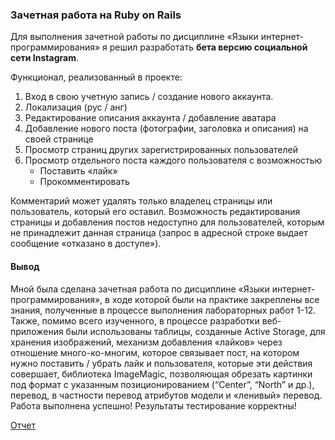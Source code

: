 ### Зачетная работа на Ruby on Rails
Для выполнения зачетной работы по дисциплине «Языки интернет-программирования» я решил разработать **бета версию социальной сети Instagram**. 

Функционал, реализованный в проекте:
1. Вход в свою учетную запись / создание нового аккаунта.
2. Локализация (рус / анг)
3. Редактирование описания аккаунта / добавление аватара
4. Добавление нового поста (фотографии, заголовка и описания) на своей странице
5. Просмотр страниц других зарегистрированных пользователей
6. Просмотр отдельного поста каждого пользователя с возможностью
    - Поставить «лайк»
    - Прокомментировать

Комментарий может удалять только владелец страницы или пользователь, который его 
оставил. Возможность редактирования страницы и добавления постов недоступно для 
пользователей, которым не принадлежит данная страница (запрос в адресной строке выдает 
сообщение «отказано в доступе»).

#### Вывод
Мной была сделана зачетная работа по дисциплине «Языки интернет-программирования», в ходе которой были на практике закреплены все знания, полученные в процессе 
выполнения лабораторных работ 1-12. Также, помимо всего изученного, в процессе разработки веб-приложения были использованы таблицы, созданные Active Storage, для хранения изображений, механизм добавления «лайков» через отношение много-ко-многим, которое связывает пост, на 
котором нужно поставить / убрать лайк и пользователя, которые эти действия совершает, библиотека 
ImageMagic, позволяющая обрезать картинки под формат с указанным позиционированием 
(“Center”, “North” и др.), перевод, в частности перевод атрибутов модели и «ленивый» перевод. 
Работа выполнена успешно! Результаты тестирование корректны!

[Отчет](https://drive.google.com/file/d/1AiOOvhzmnVb6KmV1e21i7TXc6ix22ZGI/view?usp=sharing)
